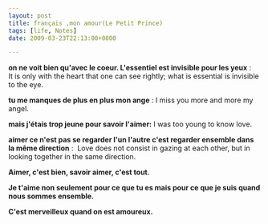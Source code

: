 ```yaml
---
layout: post
title: français ,mon amour(Le Petit Prince)
tags: [life, Notes]
date: 2009-03-23T22:13:00+0800

---
```


  
**on ne voit bien qu'avec le coeur. L'essentiel est invisible pour les yeux** :   It is only with the heart that one can see rightly; what is essential is invisible to the eye.  

**tu me manques de plus en plus mon ange** : I miss you more and more my angel. 
 
**mais j'étais trop jeune pour savoir l'aimer:** I was too young to know love.  

**aimer ce n'est pas se regarder l'un l'autre c'est regarder ensemble dans la même direction** :  Love does not consist in gazing at each other, 
but in looking together in the same direction.  

**Aimer, c'est bien, savoir aimer, c'est tout.**   

**Je t'aime non seulement pour ce que tu es mais pour ce que je suis quand nous sommes ensemble.**  

**C'est merveilleux quand on est amoureux.** 
